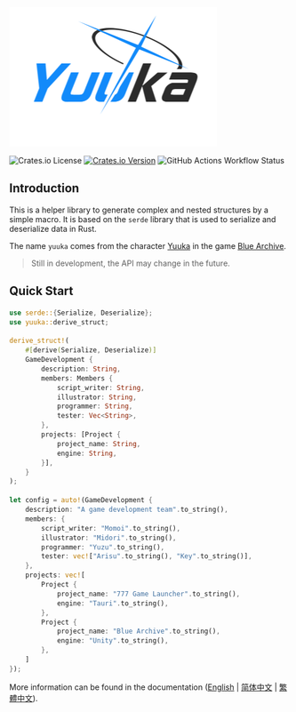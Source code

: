<img src="splash.png" alt="yuuka" />

![Crates.io License](https://img.shields.io/crates/l/yuuka)
[![Crates.io Version](https://img.shields.io/crates/v/yuuka)](https://docs.rs/yuuka)
![GitHub Actions Workflow Status](https://img.shields.io/github/actions/workflow/status/celestia-island/yuuka/test.yml)

## Introduction

This is a helper library to generate complex and nested structures by a simple macro. It is based on the `serde` library that is used to serialize and deserialize data in Rust.

The name `yuuka` comes from the character [Yuuka](https://bluearchive.wiki/wiki/Yuuka) in the game [Blue Archive](https://bluearchive.jp/).

> Still in development, the API may change in the future.

## Quick Start

```rust
use serde::{Serialize, Deserialize};
use yuuka::derive_struct;

derive_struct!(
    #[derive(Serialize, Deserialize)]
    GameDevelopment {
        description: String,
        members: Members {
            script_writer: String,
            illustrator: String,
            programmer: String,
            tester: Vec<String>,
        },
        projects: [Project {
            project_name: String,
            engine: String,
        }],
    }
);

let config = auto!(GameDevelopment {
    description: "A game development team".to_string(),
    members: {
        script_writer: "Momoi".to_string(),
        illustrator: "Midori".to_string(),
        programmer: "Yuzu".to_string(),
        tester: vec!["Arisu".to_string(), "Key".to_string()],
    },
    projects: vec![
        Project {
            project_name: "777 Game Launcher".to_string(),
            engine: "Tauri".to_string(),
        },
        Project {
            project_name: "Blue Archive".to_string(),
            engine: "Unity".to_string(),
        },
    ]
});
```

More information can be found in the documentation ([English](https://github.com/celestia-island/yuuka/tree/master/docs/introduction.md) | [简体中文](https://github.com/celestia-island/yuuka/tree/master/i18n/zh-hans/introduction.md) | [繁體中文](https://github.com/celestia-island/yuuka/tree/master/i18n/zh-hant/introduction.md)).
